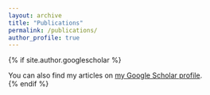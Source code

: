 ```yaml
---
layout: archive
title: "Publications"
permalink: /publications/
author_profile: true
---
```


{% if site.author.googlescholar %}
  <div class="wordwrap">You can also find my articles on <a href="{{site.author.googlescholar}}">my Google Scholar profile</a>.</div>
{% endif %}
<!--
{% include base_path %}
-->
<!-- New style rendering if publication categories are defined -->
<!--
{% if site.publication_category %}
  {% for category in site.publication_category  %}
    {% assign title_shown = false %}
    {% for post in site.publications reversed %}
      {% if post.category != category[0] %}
        {% continue %}
      {% endif %}
      {% unless title_shown %}
        <h2>{{ category[1].title }}</h2><hr />
        {% assign title_shown = true %}
      {% endunless %}
      {% include archive-single.html %}
    {% endfor %}
  {% endfor %}
{% else %}
  {% for post in site.publications reversed %}
    {% include archive-single.html %}
  {% endfor %}
{% endif %}

-->

### Journal Publications
 
[1] **Wang, N.**, Zhang, D., Chang, H., & Li, H. (2020). Deep learning of subsurface flow via theory-guided neural network. Journal of Hydrology, 584, 124700.
    [[Download Paper]](https://doi.org/10.1016/j.jhydrol.2020.124700)



### Conference Proceedings 
